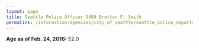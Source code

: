 ```yaml
---
layout: page
title: Seattle Police Officer 5489 Bretton F. Smith
permalink: /information/agencies/city_of_seattle/seattle_police_department/copbook/5489/
---
```


**Age as of Feb. 24, 2016:** 52.0
